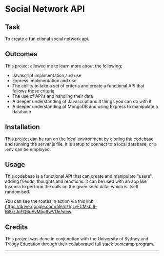 # Social Network API

## Task
To create a fun ctional social network api.

## Outcomes
This project allowed me to learn more about the following;
- Javascript implimentation and use
- Express implimentation and use
- The ability to take a set of criteria and create a functional API that follows those criteria
- The use of API's and handling their data
- A deeper understanding of Javascript and it things you can do with it
- A deeper understanding of MongoDB and using Express to manipulate a database

## Installation

This project can be run on the local environment by cloning the codebase and running the server.js file. It is setup to connect to a local database, or a .env can be employed.

## Usage

This codebase is a functional API that can create and manipulate "users", adding friends, thoughts and reactions. It can be used with an app like Insomia to perform the calls on the given seed data, which is itself randomised.

You can see the routes in action via this link: https://drive.google.com/file/d/1qLvFCMkbJi-Bi8rzJoFQ6uAvMbg6wVUe/view

## Credits

This project was done in conjunction with the University of Sydney and Trilogy Education through their collaborated full stack bootcamp program.

---
